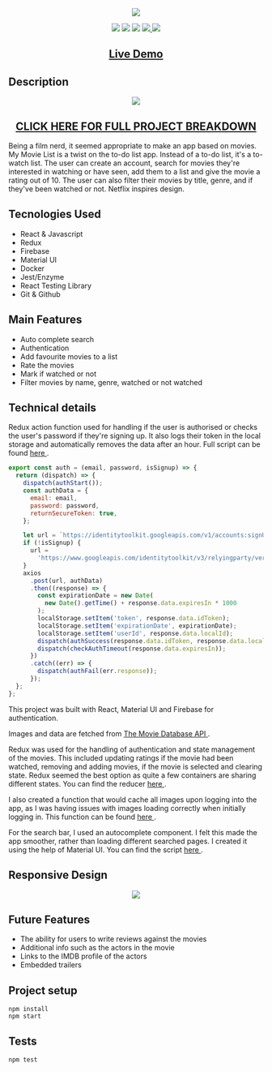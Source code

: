 <p align="center">
  <img src="https://res.cloudinary.com/dndp8567v/image/upload/v1608638697/logo_cropped_3186109ffe.png">
</p>

<p align="center">
<img src="https://img.shields.io/badge/madeby-cam71101-green" />
<img src="https://img.shields.io/github/languages/top/cam71101/My-Movie-List" />
<img src="https://img.shields.io/github/last-commit/cam71101/My-Movie-List" />
<a href="https://twitter.com/d_fisherWebDev" alt="twitter">
<img src="https://img.shields.io/twitter/follow/d_fisherWebDev?style=social" />
</a>
<img src="https://img.shields.io/badge/react-17.0.1-green" />
</p>

<h2 align="center"><a  href="https://cam71101.github.io/My-Movie-List">Live Demo</a></h2>

## Description

<p align="center">
<img src="https://res.cloudinary.com/dndp8567v/image/upload/v1608640031/MyMoveListDesktop_f2fa3c32de.gif" />
</p>

<h2 align="center"><a  href="https://d-fisher.com/my-movie-list">CLICK HERE FOR FULL PROJECT BREAKDOWN</a></h2>

Being a film nerd, it seemed appropriate to make an app based on movies. My Movie List is a twist on the to-do list app. Instead of a to-do list, it's a to-watch list. The user can create an account, search for movies they're interested in watching or have seen, add them to a list and give the movie a rating out of 10. The user can also filter their movies by title, genre, and if they've been watched or not. Netflix inspires design.

## Tecnologies Used

- React & Javascript
- Redux
- Firebase
- Material UI
- Docker
- Jest/Enzyme
- React Testing Library
- Git & Github

## Main Features

- Auto complete search
- Authentication
- Add favourite movies to a list
- Rate the movies
- Mark if watched or not
- Filter movies by name, genre, watched or not watched

## Technical details

Redux action function used for handling if the user is authorised or checks the user's password if they're signing up. It also logs their token in the local storage and automatically removes the data after an hour. Full script can be found <a href= "https://github.com/cam71101/My-Movie-List/blob/a5525115ab3b2cf7b3eac7abdb410d4921e39cfe/src/store/actions/auth.js#L42-L72"> here </a>.

```javascript
export const auth = (email, password, isSignup) => {
  return (dispatch) => {
    dispatch(authStart());
    const authData = {
      email: email,
      password: password,
      returnSecureToken: true,
    };

    let url = `https://identitytoolkit.googleapis.com/v1/accounts:signUp?key=AIzaSyDMF4MLFrGLwT2dxvn_070wiDQe9GiW0Pk`;
    if (!isSignup) {
      url =
        'https://www.googleapis.com/identitytoolkit/v3/relyingparty/verifyPassword?key=AIzaSyDMF4MLFrGLwT2dxvn_070wiDQe9GiW0Pk';
    }
    axios
      .post(url, authData)
      .then((response) => {
        const expirationDate = new Date(
          new Date().getTime() + response.data.expiresIn * 1000
        );
        localStorage.setItem('token', response.data.idToken);
        localStorage.setItem('expirationDate', expirationDate);
        localStorage.setItem('userId', response.data.localId);
        dispatch(authSuccess(response.data.idToken, response.data.localId));
        dispatch(checkAuthTimeout(response.data.expiresIn));
      })
      .catch((err) => {
        dispatch(authFail(err.response));
      });
  };
};
```

This project was built with React, Material UI and Firebase for authentication.

Images and data are fetched from <a href="https://developers.themoviedb.org/3"> The Movie Database API </a>.

Redux was used for the handling of authentication and state management of the movies. This included updating ratings if the movie had been watched, removing and adding movies, if the movie is selected and clearing state. Redux seemed the best option as quite a few containers are sharing different states. You can find the reducer <a href= "https://github.com/cam71101/My-Movie-List/blob/657db207bf811fc880a3bb76e78fe08c77f75420/src/store/reducers/movies.js#L11-L108"> here </a>.

I also created a function that would cache all images upon logging into the app, as I was having issues with images loading correctly when initially logging in. This function can be found <a href="https://github.com/cam71101/My-Movie-List/blob/657db207bf811fc880a3bb76e78fe08c77f75420/src/containers/Home/Home.js#L85-L100"> here </a>.

For the search bar, I used an autocomplete component. I felt this made the app smoother, rather than loading different searched pages. I created it using the help of Material UI. You can find the script <a href="https://github.com/cam71101/My-Movie-List/blob/657db207bf811fc880a3bb76e78fe08c77f75420/src/containers/Home/SearchMoviesField/SearchMoviesField.js#L62-L162"> here </a>.

## Responsive Design

<p align="center">
<img src="https://res.cloudinary.com/dndp8567v/image/upload/v1608643280/MyMoveListResponsive_e556aab736.gif" />
</p>

## Future Features

- The ability for users to write reviews against the movies
- Additional info such as the actors in the movie
- Links to the IMDB profile of the actors
- Embedded trailers

## Project setup

```
npm install
npm start
```

## Tests

```
npm test
```
